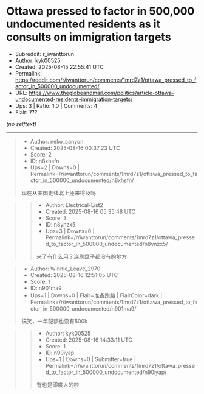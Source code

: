 # Ottawa pressed to factor in 500,000 undocumented residents as it consults on immigration targets

- Subreddit: r_iwanttorun
- Author: kyk00525
- Created: 2025-08-15 22:55:41 UTC
- Permalink: https://reddit.com/r/iwanttorun/comments/1mrd7z1/ottawa_pressed_to_factor_in_500000_undocumented/
- URL: https://www.theglobeandmail.com/politics/article-ottawa-undocumented-residents-immigration-targets/
- Ups: 3 | Ratio: 1.0 | Comments: 4
- Flair: ???

_(no selftext)_

---

> - Author: neko_canyon
> - Created: 2025-08-16 00:37:23 UTC
> - Score: 2
> - ID: n8xhsfn
> - Ups=2 | Downs=0 | Permalink=/r/iwanttorun/comments/1mrd7z1/ottawa_pressed_to_factor_in_500000_undocumented/n8xhsfn/
>
> 现在从美国走线北上还来得及吗

>> - Author: Electrical-List2
>> - Created: 2025-08-16 05:35:48 UTC
>> - Score: 3
>> - ID: n8ynzx5
>> - Ups=3 | Downs=0 | Permalink=/r/iwanttorun/comments/1mrd7z1/ottawa_pressed_to_factor_in_500000_undocumented/n8ynzx5/
>>
>> 来了有什么用？连刷盘子都没有的地方

> - Author: Winnie_Leave_2970
> - Created: 2025-08-16 12:51:05 UTC
> - Score: 1
> - ID: n901ma9
> - Ups=1 | Downs=0 | Flair=准备跑路 | FlairColor=dark | Permalink=/r/iwanttorun/comments/1mrd7z1/ottawa_pressed_to_factor_in_500000_undocumented/n901ma9/
>
> 搞笑，一年配额也没有500k

>> - Author: kyk00525
>> - Created: 2025-08-16 14:33:11 UTC
>> - Score: 1
>> - ID: n90iyap
>> - Ups=1 | Downs=0 | Submitter=true | Permalink=/r/iwanttorun/comments/1mrd7z1/ottawa_pressed_to_factor_in_500000_undocumented/n90iyap/
>>
>> 有也是印度人的啦
